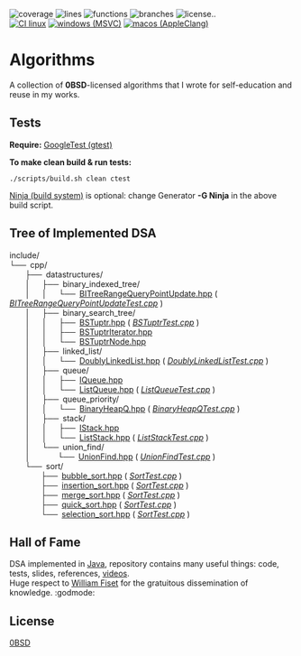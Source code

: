 ![coverage ](https://img.shields.io/badge/coverage:-gray)
![lines    ](https://img.shields.io/badge/L-99%25-brightgreen)
![functions](https://img.shields.io/badge/F-98%25-brightgreen)
![branches ](https://img.shields.io/badge/B-96%25-brightgreen)
![license..](https://img.shields.io/github/license/WANDEX/algorithms?color=black)\
[![CI linux][ci_linux_bdg]]([ci_linux])
[![windows (MSVC)][ci_windows_bdg]]([ci_windows])
[![macos (AppleClang)][ci_macos_bdg]]([ci_macos])

# Algorithms
A collection of **0BSD**-licensed algorithms that I wrote for self-education and reuse in my works.

## Tests
**Require:** [GoogleTest (gtest)](https://github.com/google/googletest)

**To make clean build & run tests:**
```
./scripts/build.sh clean ctest
```

[Ninja (build system)](https://github.com/ninja-build/ninja)
is optional: change Generator **-G Ninja** in the above build script.

## Tree of Implemented DSA
include/\
└── cpp/\
    ├── datastructures/\
    │   ├── binary_indexed_tree/\
    │   │   └── [BITreeRangeQueryPointUpdate.hpp] ( *[BITreeRangeQueryPointUpdateTest.cpp]* )\
    │   ├── binary_search_tree/\
    │   │   ├── [BSTuptr.hpp] ( *[BSTuptrTest.cpp]* )\
    │   │   ├── [BSTuptrIterator.hpp]\
    │   │   └── [BSTuptrNode.hpp]\
    │   ├── linked_list/\
    │   │   └── [DoublyLinkedList.hpp] ( *[DoublyLinkedListTest.cpp]* )\
    │   ├── queue/\
    │   │   ├── [IQueue.hpp]\
    │   │   └── [ListQueue.hpp] ( *[ListQueueTest.cpp]* )\
    │   ├── queue_priority/\
    │   │   └── [BinaryHeapQ.hpp] ( *[BinaryHeapQTest.cpp]* )\
    │   ├── stack/\
    │   │   ├── [IStack.hpp]\
    │   │   └── [ListStack.hpp] ( *[ListStackTest.cpp]* )\
    │   └── union_find/\
    │       └── [UnionFind.hpp] ( *[UnionFindTest.cpp]* )\
    └── sort/\
        ├── [bubble_sort.hpp] ( *[SortTest.cpp]* )\
        ├── [insertion_sort.hpp] ( *[SortTest.cpp]* )\
        ├── [merge_sort.hpp] ( *[SortTest.cpp]* )\
        ├── [quick_sort.hpp] ( *[SortTest.cpp]* )\
        └── [selection_sort.hpp] ( *[SortTest.cpp]* )

[BITreeRangeQueryPointUpdate.hpp]: ./include/cpp/datastructures/binary_indexed_tree/BITreeRangeQueryPointUpdate.hpp
[BITreeRangeQueryPointUpdateTest.cpp]: ./tests/units/datastructures/binary_indexed_tree/BITreeRangeQueryPointUpdateTest.cpp
[BSTuptr.hpp                 ]: ./include/cpp/datastructures/binary_search_tree/BSTuptr.hpp
[BSTuptrIterator.hpp         ]: ./include/cpp/datastructures/binary_search_tree/BSTuptrIterator.hpp
[BSTuptrNode.hpp             ]: ./include/cpp/datastructures/binary_search_tree/BSTuptrNode.hpp
[BSTuptrTest.cpp             ]: ./tests/units/datastructures/binary_search_tree/BSTuptrTest.cpp
[BinaryHeapQ.hpp             ]: ./include/cpp/datastructures/queue_priority/BinaryHeapQ.hpp
[BinaryHeapQTest.cpp         ]: ./tests/units/datastructures/queue_priority/BinaryHeapQTest.cpp
[DoublyLinkedList.hpp        ]: ./include/cpp/datastructures/linked_list/DoublyLinkedList.hpp
[DoublyLinkedListTest.cpp    ]: ./tests/units/datastructures/linked_list/DoublyLinkedListTest.cpp
[IQueue.hpp                  ]: ./include/cpp/datastructures/queue/IQueue.hpp
[IStack.hpp                  ]: ./include/cpp/datastructures/stack/IStack.hpp
[ListQueue.hpp               ]: ./include/cpp/datastructures/queue/ListQueue.hpp
[ListQueueTest.cpp           ]: ./tests/units/datastructures/queue/ListQueueTest.cpp
[ListStack.hpp               ]: ./include/cpp/datastructures/stack/ListStack.hpp
[ListStackTest.cpp           ]: ./tests/units/datastructures/stack/ListStackTest.cpp
[SortTest.cpp                ]: ./tests/units/sort/SortTest.cpp
[UnionFind.hpp               ]: ./include/cpp/datastructures/union_find/UnionFind.hpp
[UnionFindTest.cpp           ]: ./tests/units/datastructures/union_find/UnionFindTest.cpp
[bubble_sort.hpp             ]: ./include/cpp/sort/bubble_sort.hpp
[insertion_sort.hpp          ]: ./include/cpp/sort/insertion_sort.hpp
[merge_sort.hpp              ]: ./include/cpp/sort/merge_sort.hpp
[quick_sort.hpp              ]: ./include/cpp/sort/quick_sort.hpp
[selection_sort.hpp          ]: ./include/cpp/sort/selection_sort.hpp

## Hall of Fame
DSA implemented in [Java](https://github.com/williamfiset/Algorithms),
repository contains many useful things: code, tests, slides, references,
[videos](https://www.youtube.com/c/WilliamFiset-videos/playlists).\
Huge respect to [William Fiset](https://github.com/williamfiset)
for the gratuitous dissemination of knowledge. :godmode:

## License
[0BSD](https://choosealicense.com/licenses/0bsd/)

[ci_linux       ]: https://github.com/WANDEX/algorithms/actions/workflows/ci_linux.yml
[ci_linux_bdg   ]: https://github.com/WANDEX/algorithms/actions/workflows/ci_linux.yml/badge.svg
[ci_windows     ]: https://github.com/WANDEX/algorithms/actions/workflows/ci_windows.yml
[ci_windows_bdg ]: https://github.com/WANDEX/algorithms/actions/workflows/ci_windows.yml/badge.svg
[ci_macos       ]: https://github.com/WANDEX/algorithms/actions/workflows/ci_macos.yml
[ci_macos_bdg   ]: https://github.com/WANDEX/algorithms/actions/workflows/ci_macos.yml/badge.svg

